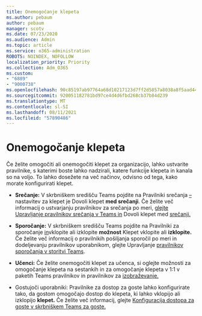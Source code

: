 ```yaml
---
title: Onemogočanje klepeta
ms.author: pebaum
author: pebaum
manager: scotv
ms.date: 07/23/2020
ms.audience: Admin
ms.topic: article
ms.service: o365-administration
ROBOTS: NOINDEX, NOFOLLOW
localization_priority: Priority
ms.collection: Adm_O365
ms.custom:
- "6889"
- "9000738"
ms.openlocfilehash: 90c85197ab97764a68d10217123d7ff2d5857a8038a8f5aad44c0992063e4ef8
ms.sourcegitcommit: 920051182781bd97ce4d4d6fbd268cb37b84d239
ms.translationtype: MT
ms.contentlocale: sl-SI
ms.lasthandoff: 08/11/2021
ms.locfileid: "57890486"
---
```

# <a name="disable-chat"></a>Onemogočanje klepeta

Če želite omogočiti ali onemogočiti klepet za organizacijo, lahko ustvarite pravilnike, s katerimi boste lahko nadzirali, katere funkcije klepeta in kanala so na voljo. To lahko dosežete na več načinov, odvisno od tega, kako morate konfigurirati klepet.

- **Srečanje:** V skrbniškem središču Teams pojdite na Pravilniki srečanja [–](https://admin.teams.microsoft.com/) nastavitev za klepet je Dovoli klepet **med srečanji**. Če želite več informacij o ustvarjanju pravilnikov za srečanja po meri, [glejte Upravljanje pravilnikov srečanja v Teams in](https://docs.microsoft.com/microsoftteams/meeting-policies-in-teams) Dovoli klepet med [srečanji.](https://docs.microsoft.com/microsoftteams/meeting-policies-in-teams#allow-chat-in-meetings)

- **Sporočanje:** V skrbniškem središču Teams pojdite na Pravilniki za sporočanje [in](https://admin.teams.microsoft.com/)vklopite ali izklopite **možnost** Klepet vklopite ali **izklopite.** Če želite več informacij o pravilnikih pošiljanja sporočil po meri in dodeljevanju pravilnikov uporabnikom, glejte Upravljanje [pravilnikov sporočanja v storitvi Teams](https://docs.microsoft.com/microsoftteams/messaging-policies-in-teams).

- **Učenci:** Če želite onemogočiti klepet za učenca, si oglejte možnosti za omogočanje klepeta na sestankih in za omogočanje klepeta v 1:1 v paketih Teams pravilnikov in pravilnikov za [izobraževanje.](https://docs.microsoft.com/microsoftteams/policy-packages-edu)

- Gostujoči uporabniki: Pravilnike za dostop za goste lahko konfigurirate  tako, da gostom omogočajo dostop do klepeta, ki lahko vklopijo ali izklopijo **klepet.** Če želite več informacij, glejte [Konfiguracija dostopa za goste v skrbniškem Teams za goste.](https://docs.microsoft.com/microsoftteams/set-up-guests#configure-guest-access-in-the-teams-admin-center)





